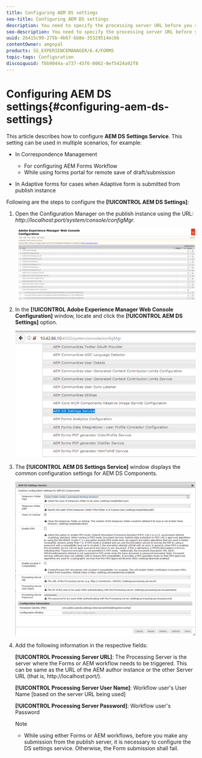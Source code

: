```yaml
---
title: Configuring AEM DS settings
seo-title: Configuring AEM DS settings
description: You need to specify the processing server URL before you submit a form.
seo-description: You need to specify the processing server URL before you submit a form.
uuid: 2b415c99-275b-4b67-bb8e-35329514ecbb
contentOwner: amgoyal
products: SG_EXPERIENCEMANAGER/6.4/FORMS
topic-tags: Configuration
discoiquuid: fbb9044a-a737-45f6-8062-0ef5424a92f8
---
```


# Configuring AEM DS settings{#configuring-aem-ds-settings}

This article describes how to configure **AEM DS Settings Service**. This setting can be used in multiple scenarios, for example:

* In Correspondence Management

    * For configuring AEM Forms Workflow
    * While using forms portal for remote save of draft/submission

* In Adaptive forms for cases when Adaptive form is submitted from publish instance

Following are the steps to configure the **[!UICONTROL AEM DS Settings]**:

1. Open the Configuration Manager on the publish instance using the URL:   
   *http://localhost:port/system/console/configMgr*.

   ![](assets/aem_web_configuration_console.png)

1. In the **[!UICONTROL Adobe Experience Manager Web Console Configuration]** window, locate and click the **[!UICONTROL AEM DS Settings]** option.

   ![](assets/ds_settings.png)

1. The **[!UICONTROL AEM DS Settings Service]** window displays the common configuration settings for AEM DS Components.

   ![](assets/ds_settings_1.png)

1. Add the following information in the respective fields:

   **[!UICONTROL **Processing Server UR**L]**: The Processing Server is the server where the Forms or AEM workflow needs to be triggered. This can be same as the URL of the AEM author instance or the other Server URL (that is, http://localhost:port/).

   **[!UICONTROL Processing Server User Name]**: Workflow user's User Name [based on the server URL being used]

   **[!UICONTROL Processing Server Password]**: Workflow user's Password

   >[!NOTE]
   >
   >* While using either Forms or AEM workflows, before you make any submission from the publish server, it is necessary to configure the DS settings service. Otherwise, the Form submission shall fail.
